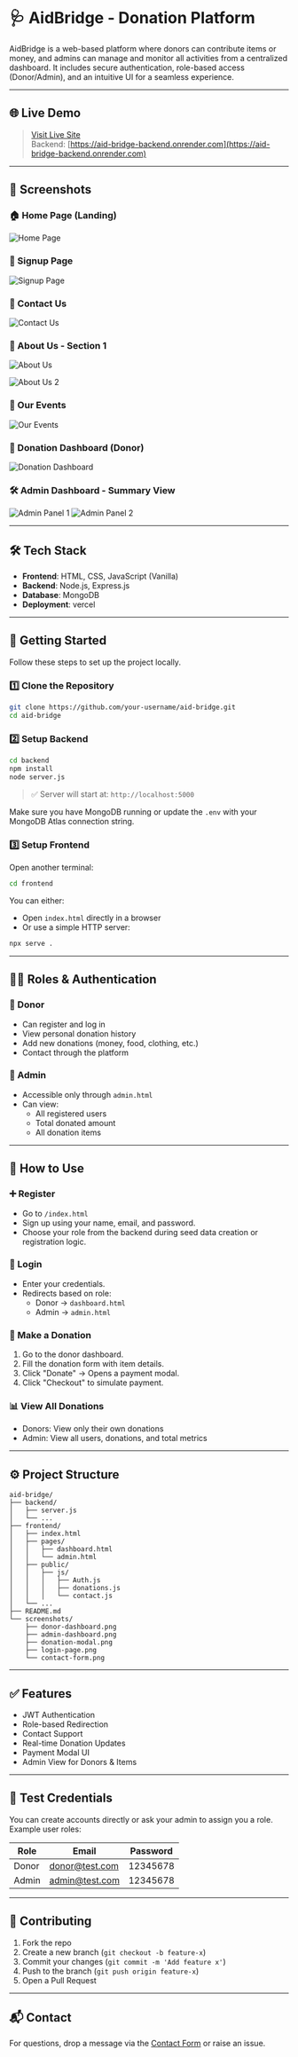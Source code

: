 # 🩺 AidBridge - Donation Platform

AidBridge is a web-based platform where donors can contribute items or money, and admins can manage and monitor all activities from a centralized dashboard. It includes secure authentication, role-based access (Donor/Admin), and an intuitive UI for a seamless experience.

---

## 🌐 Live Demo

> [Visit Live Site](https://aid-bridge-frontend.onrender.com)  
> Backend: [https://aid-bridge-backend.onrender.com](https://aid-bridge-backend.onrender.com)

---
## 📸 Screenshots

### 🏠 Home Page (Landing)
![Home Page](screenshots/index.png)

### 🔐 Signup Page
![Signup Page](screenshots/signup.png)

### 🙋 Contact Us
![Contact Us](screenshots/ContactUs.png)

### 📃 About Us - Section 1
![About Us](screenshots/AboutUs.png)

![About Us 2](screenshots/AboutUs2.png)

### 🎉 Our Events
![Our Events](screenshots/OurEvents.png)

### 🎁 Donation Dashboard (Donor)
![Donation Dashboard](screenshots/donationPage.png)

### 🛠️ Admin Dashboard - Summary View
![Admin Panel 1](screenshots/admin1.png)
![Admin Panel 2](screenshots/admin2.png)

---

## 🛠️ Tech Stack

- **Frontend**: HTML, CSS, JavaScript (Vanilla)
- **Backend**: Node.js, Express.js
- **Database**: MongoDB
- **Deployment**: vercel

---

## 🚀 Getting Started

Follow these steps to set up the project locally.

### 1️⃣ Clone the Repository

```bash
git clone https://github.com/your-username/aid-bridge.git
cd aid-bridge
```

### 2️⃣ Setup Backend

```bash
cd backend
npm install
node server.js
```

> ✅ Server will start at: `http://localhost:5000`

Make sure you have MongoDB running or update the `.env` with your MongoDB Atlas connection string.

### 3️⃣ Setup Frontend

Open another terminal:

```bash
cd frontend
```

You can either:
- Open `index.html` directly in a browser
- Or use a simple HTTP server:

```bash
npx serve .
```

---

## 🧑‍💼 Roles & Authentication

### 🔹 Donor

- Can register and log in
- View personal donation history
- Add new donations (money, food, clothing, etc.)
- Contact through the platform

### 🔹 Admin

- Accessible only through `admin.html`
- Can view:
  - All registered users
  - Total donated amount
  - All donation items

---

## 📝 How to Use

### ➕ Register

- Go to `/index.html`
- Sign up using your name, email, and password.
- Choose your role from the backend during seed data creation or registration logic.

### 🔐 Login

- Enter your credentials.
- Redirects based on role:
  - Donor → `dashboard.html`
  - Admin → `admin.html`

### 🎁 Make a Donation

1. Go to the donor dashboard.
2. Fill the donation form with item details.
3. Click "Donate" → Opens a payment modal.
4. Click "Checkout" to simulate payment.

### 📊 View All Donations

- Donors: View only their own donations
- Admin: View all users, donations, and total metrics

---

## ⚙️ Project Structure

```
aid-bridge/
├── backend/
│   ├── server.js
│   └── ...
├── frontend/
│   ├── index.html
│   ├── pages/
│   │   ├── dashboard.html
│   │   └── admin.html
│   ├── public/
│   │   ├── js/
│   │   │   ├── Auth.js
│   │   │   ├── donations.js
│   │   │   └── contact.js
│   └── ...
├── README.md
└── screenshots/
    ├── donor-dashboard.png
    ├── admin-dashboard.png
    ├── donation-modal.png
    ├── login-page.png
    └── contact-form.png
```

---

## ✅ Features

- JWT Authentication
- Role-based Redirection
- Contact Support
- Real-time Donation Updates
- Payment Modal UI
- Admin View for Donors & Items

---

## 🧪 Test Credentials

You can create accounts directly or ask your admin to assign you a role. Example user roles:

| Role   | Email              | Password  |
|--------|--------------------|-----------|
| Donor  | donor@test.com     | 12345678  |
| Admin  | admin@test.com     | 12345678  |

---

## 🙌 Contributing

1. Fork the repo
2. Create a new branch (`git checkout -b feature-x`)
3. Commit your changes (`git commit -m 'Add feature x'`)
4. Push to the branch (`git push origin feature-x`)
5. Open a Pull Request

---

## 📬 Contact

For questions, drop a message via the [Contact Form](https://aid-bridge-frontend.onrender.com/contact.html) or raise an issue.

